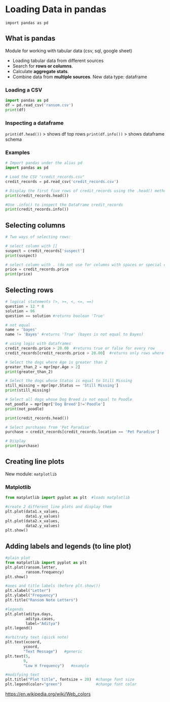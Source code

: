 # Loading Data in pandas
`import pandas as pd`

## What is pandas
Module for working with tabular data (csv, sql, google sheet)
- Loading tabular data from different sources
- Search for **rows or columns**.
- Calculate **aggregate stats**.
- Combine data from **multiple sources**.
New data type: dataframe

### Loading a CSV
```python
import pandas as pd
df = pd.read_csv('ransom.csv')
print(df)
```

### Inspecting a dataframe
`print(df.head())` > shows df top rows
`print(df.info())` > shows dataframe schema

### Examples
```python 
# Import pandas under the alias pd
import pandas as pd

# Load the CSV "credit_records.csv"
credit_records = pd.read_csv('credit_records.csv')

# Display the first five rows of credit_records using the .head() method
print(credit_records.head())

#Use .info() to inspect the DataFrame credit_records
print(credit_records.info())
```

## Selecting columns
```python
# Two ways of selecting rows:

# select column with []
suspect = credit_records['suspect']
print(suspect)

# select column with . (do not use for columns with spaces or special chars)
price = credit_records.price
print(price)
```

## Selecting rows
```python
# logical statements (>, >=, <, <=, ==)
question = 12 * 8
solution = 96
question == solution #returns boolean 'True'

# not equal 
name = 'bayes'
name != 'Bayes' #returns 'True' (bayes is not equal to Bayes)

# using logic with dataframes
credit_records.price > 20.00  #returns true or false for every row
credit_records[credit_records.price > 20.00]  #returns only rows where condition fits
```
```python
# Select the dogs where Age is greater than 2
greater_than_2 = mpr[mpr.Age > 2]
print(greater_than_2)

# Select the dogs whose Status is equal to Still Missing
still_missing = mpr[mpr.Status == 'Still Missing']
print(still_missing)

# Select all dogs whose Dog Breed is not equal to Poodle
not_poodle = mpr[mpr['Dog Breed']!='Poodle']
print(not_poodle)
```
```python
print(credit_records.head())

# Select purchases from 'Pet Paradise'
purchase = credit_records[credit_records.location == 'Pet Paradise']

# Display
print(purchase)
```

## Creating line plots
New module: `matplotlib`
### Matplotlib
```python
from matplotlib import pyplot as plt  #loads matplotlib

#create 2 different line plots and display them
plt.plot(data1.x_values, 
         data1.y_values)
plt.plot(data2.x_values, 
         data2.y_values)
plt.show()                    
```

## Adding labels and legends (to line plot)
```python
#plain plot
from matplotlib import pyplot as plt
plt.plot(ransom.letter,
         ransom.frequency)
plt.show()

#axes and title labels (before plt.show())
plt.xlabel("Letter")
plt.ylabel("Frequency")
plt.title("Ransom Note Letters")

#legends
plt.plot(aditya.days,
         aditya.cases,
         label="Aditya")
plt.legend()

#arbitraty text (quick note)
plt.text(xcoord,
        ycoord,
        "Text Message")   #generic
plt.text(5,
        9,
        "Low H frequency")   #example

#modifying text
plt.title("Plot title", fontsize = 20)  #change font size
plt.legend(color="green")               #change font color
```
https://en.wikipedia.org/wiki/Web_colors





